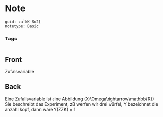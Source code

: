 # Note
```
guid: za`kK-So2[
notetype: Basic
```

### Tags
```
```

## Front
Zufalsvariable

## Back
Eine Zufallsvariable ist eine Abbildung \(X:\Omega\rightarrow\mathbb{R}\)
Sie beschreibt das Experiment, zB werfen wir drei würfel, Y bezeichnet die anzahl kopf, dann wäre Y(ZZK) = 1
